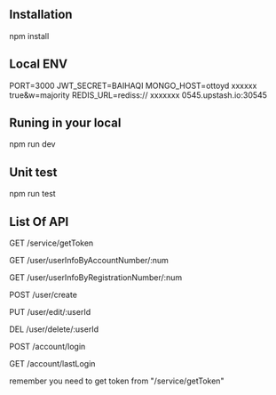 ## Installation
npm install

## Local ENV
PORT=3000
JWT_SECRET=BAIHAQI
MONGO_HOST=ottoyd xxxxxx true&w=majority
REDIS_URL=rediss:// xxxxxxx 0545.upstash.io:30545

## Runing in your local
npm run dev

## Unit test
npm run test

## List Of API
GET /service/getToken

GET /user/userInfoByAccountNumber/:num

GET /user/userInfoByRegistrationNumber/:num

POST /user/create

PUT /user/edit/:userId

DEL /user/delete/:userId

POST /account/login

GET /account/lastLogin

remember you need to get token from "/service/getToken"

